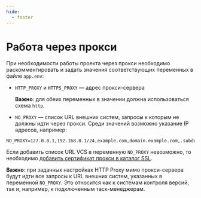```yaml
---
hide:
  - footer
---
```

# Работа через прокси

При необходимости работы проекта через прокси необходимо раскомментировать и задать значения соответствующих переменных в файле `app.env`:

- `HTTP_PROXY` и `HTTPS_PROXY` — адрес прокси-сервера

    **Важно**: для обеих переменных в значении должна использоваться схема `http`.

- `NO_PROXY` — список URL внешних систем, запросы к которым не должны идти через прокси. Среди значений возможно указание IP адресов, например:

```
NO_PROXY=127.0.0.1,192.168.0.1/24,example.com,domain.example.com,.subdomain.example.com
```

Если добавить список URL VCS в переменную `NO_PROXY` невозможно, то необходимо [добавить сертификат прокси в каталог SSL](/on-premise/self-signed-ssl).

**Важно**: при заданных настройках НTTP Proxy мимо прокси-сервера будут идти все запросы к URL внешних систем, указанных в переменной `NO_PROXY`. Это относится как к системам контроля версий, так и, например, к подключенным таск-менеджерам.
